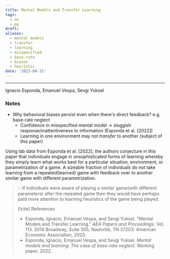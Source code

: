 ```yaml
---
title: Mental Models and Transfer Learning
tags:
  - oo
  - pp
draft: 
aliases:
  - mental models
  - transfer
  - learning
  - misspecified
  - base-rate
  - biases
  - heuristic
date: '2023-09-12'
---
```

---
Ignacio Esponda, Emanuel Vespa, Sevgi Yuksel
### Notes

- Why behavioral biases persist even when there's direct feedback? e.g. base-rate neglect
	- Confidence in misspecified mental model $\rightarrow$ sluggish response/inattentiveness to information (Esponda et al. \[2022\])
	- Learning in one environment may not _transfer_ to another (subject of this paper)

Using lab data from Esponda et al. \[2022\], the authors conjecture in this paper that individuals engage in unsophisticated forms of learning whereby they simply learn what works best for a particular situation, environment, or parametrization of a game. A sizeable fraction of individuals do not take learning from a repeated(learned) game with feedback over to another similar game with different parametrization. 


>💡
>If individuals were aware of playing a similar game(with different parameters) after the repeated game then they would have perhaps paid more attention to learning heuristics of the game being played.


> [!cite] References
> - Esponda, Ignacio, Emanuel Vespa, and Sevgi Yuksel. "Mental Models and Transfer Learning." _AEA Papers and Proceedings_. Vol. 113. 2014 Broadway, Suite 305, Nashville, TN 37203: American Economic Association, 2023.
> - Esponda, Ignacio, Emanuel Vespa, and Sevgi Yuksel. _Mental models and learning: The case of base-rate neglect_. Working paper, 2022.
> 





